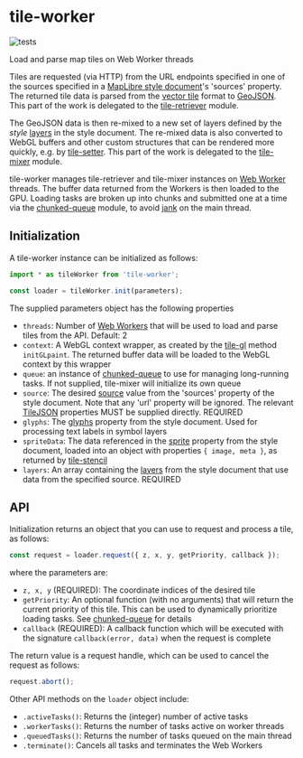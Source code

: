 # tile-worker

![tests](https://github.com/GlobeletJS/tile-worker/actions/workflows/node.js.yml/badge.svg)

Load and parse map tiles on Web Worker threads

Tiles are requested (via HTTP) from the URL endpoints specified in one of the
sources specified in a [MapLibre style document][MapLibre]'s 'sources' property.
The returned tile data is parsed from the [vector tile][] format to [GeoJSON][].
This part of the work is delegated to the [tile-retriever][] module.

The GeoJSON data is then re-mixed to a new set of layers defined by the *style*
[layers][] in the style document. The re-mixed data is also converted to WebGL
buffers and other custom structures that can be rendered more quickly, e.g. by
[tile-setter][]. 
This part of the work is delegated to the [tile-mixer][] module.

tile-worker manages tile-retriever and tile-mixer instances on [Web Worker][]
threads. The buffer data returned from the Workers is then loaded to the GPU.
Loading tasks are broken up into chunks and submitted one at a time via the
[chunked-queue][] module, to avoid [jank][] on the main thread.

[MapLibre]: https://maplibre.org/maplibre-gl-js-docs/style-spec/
[vector tile]: https://github.com/mapbox/vector-tile-spec
[GeoJSON]: https://en.wikipedia.org/wiki/GeoJSON
[tile-retriever]: https://github.com/GlobeletJS/tile-retriever
[layers]: https://maplibre.org/maplibre-gl-js-docs/style-spec/layers/
[tile-setter]: https://github.com/GlobeletJS/tile-setter
[tile-mixer]: https://github.com/GlobeletJS/tile-mixer
[Web Worker]: https://developer.mozilla.org/en-US/docs/Web/API/Web_Workers_API
[chunked-queue]: https://github.com/GlobeletJS/chunked-queue
[jank]: http://jankfree.org/

## Initialization
A tile-worker instance can be initialized as follows:
```javascript
import * as tileWorker from 'tile-worker';

const loader = tileWorker.init(parameters);
```

The supplied parameters object has the following properties
- `threads`: Number of [Web Workers][Web Worker] that will be used to load 
  and parse tiles from the API. Default: 2
- `context`: A WebGL context wrapper, as created by the [tile-gl][] method
  `initGLpaint`. The returned buffer data will be loaded to the WebGL context
  by this wrapper
- `queue`: an instance of [chunked-queue][] to use for managing long-running
  tasks. If not supplied, tile-mixer will initialize its own queue
- `source`: The desired [source][] value from the 'sources' property of the
  style document. Note that any 'url' property will be ignored. The relevant
  [TileJSON][] properties MUST be supplied directly. REQUIRED
- `glyphs`: The [glyphs][] property from the style document. Used for processing
  text labels in symbol layers
- `spriteData`: The data referenced in the [sprite][] property from the
  style document, loaded into an object with properties `{ image, meta }`,
  as returned by [tile-stencil][]
- `layers`: An array containing the [layers][] from the style document that
  use data from the specified source. REQUIRED

[tile-gl]: https://github.com/GlobeletJS/tile-gl
[source]: https://maplibre.org/maplibre-gl-js-docs/style-spec/sources/
[TileJSON]: https://github.com/mapbox/tilejson-spec
[glyphs]: https://maplibre.org/maplibre-gl-js-docs/style-spec/glyphs/
[sprite]: https://maplibre.org/maplibre-gl-js-docs/style-spec/sprite/
[tile-stencil]: https://github.com/GlobeletJS/tile-stencil/

## API
Initialization returns an object that you can use to request and process
a tile, as follows:
```javascript
const request = loader.request({ z, x, y, getPriority, callback });
```

where the parameters are:
- `z, x, y` (REQUIRED): The coordinate indices of the desired tile
- `getPriority`: An optional function (with no arguments) that will return the 
  current priority of this tile. This can be used to dynamically prioritize
  loading tasks. See [chunked-queue][] for details
- `callback` (REQUIRED): A callback function which will be executed with
  the signature `callback(error, data)` when the request is complete

The return value is a request handle, which can be used to cancel the request
as follows:
```javascript
request.abort();
```

Other API methods on the `loader` object include:
- `.activeTasks()`: Returns the (integer) number of active tasks
- `.workerTasks()`: Returns the number of tasks active on worker threads
- `.queuedTasks()`: Returns the number of tasks queued on the main thread
- `.terminate()`: Cancels all tasks and terminates the Web Workers
